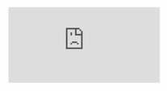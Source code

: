 ![# "I use Arch btw"](https://github.com/IlmastroStefanuzzo/ilmastrostefanuzzo/blame/main/disclaimer.md)
